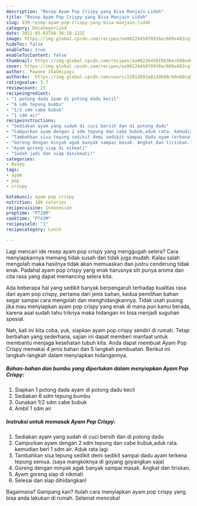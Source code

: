 ```yaml
---
description: "Resep Ayam Pop Crispy yang Bisa Manjain Lidah"
title: "Resep Ayam Pop Crispy yang Bisa Manjain Lidah"
slug: 539-resep-ayam-pop-crispy-yang-bisa-manjain-lidah
category: Uncategorized
date: 2021-05-02T08:36:18.123Z
image: https://img-global.cpcdn.com/recipes/ea90226450f0936e/680x482cq70/ayam-pop-crispy-foto-resep-utama.jpg
hideToc: false
enableToc: true
enableTocContent: false
thumbnail: https://img-global.cpcdn.com/recipes/ea90226450f0936e/680x482cq70/ayam-pop-crispy-foto-resep-utama.jpg
cover: https://img-global.cpcdn.com/recipes/ea90226450f0936e/680x482cq70/ayam-pop-crispy-foto-resep-utama.jpg
author:  Pawone IkaUmiyayi
authorAv:  https://img-global.cpcdn.com/users/22013893a8149b80/60x60cq50/avatar.jpg
ratingvalue: 3.7
reviewcount: 23
recipeingredient:
- "1 potong dada ayam di potong dadu kecil"
- "6 sdm tepung bumbu"
- "1/2 sdm cabe bubuk"
- "1 sdm air"
recipeinstructions:
- "Sediakan ayam yang sudah di cuci bersih dan di potong dadu"
- "Campurkan ayam dengan 2 sdm tepung dan cabe bubuk,aduk rata. kemudian beri 1 sdm air. Aduk rata lagi"
- "Tambahkan sisa tepung sedikit demi sedikit sampai dadu ayam terkena tepung semua. (saya mangkoknya di goyang goyangkan saja)"
- "Goreng dengan minyak agak banyak sampai masak. Angkat dan tiriskan."
- "Ayam goreng siap di nikmati"
- "Sudah jadi dan siap dinikmati!"
categories:
- Resep
tags:
- ayam
- pop
- crispy

katakunci: ayam pop crispy 
nutrition: 106 calories
recipecuisine: Indonesian
preptime: "PT28M"
cooktime: "PT43M"
recipeyield: "1"
recipecategory: Lunch

---
```



Lagi mencari ide resep ayam pop crispy yang menggugah selera? Cara menyiapkannya memang tidak susah dan tidak juga mudah. Kalau salah mengolah maka hasilnya tidak akan memuaskan dan justru cenderung tidak enak. Padahal ayam pop crispy yang enak harusnya sih punya aroma dan cita rasa yang dapat memancing selera kita.




Ada beberapa hal yang sedikit banyak berpengaruh terhadap kualitas rasa dari ayam pop crispy, pertama dari jenis bahan, kedua pemilihan bahan segar sampai cara mengolah dan menghidangkannya. Tidak usah pusing jika mau menyiapkan ayam pop crispy yang enak di mana pun kamu berada, karena asal sudah tahu triknya maka hidangan ini bisa menjadi suguhan spesial.


Nah, kali ini kita coba, yuk, siapkan ayam pop crispy sendiri di rumah. Tetap berbahan yang sederhana, sajian ini dapat memberi manfaat untuk membantu menjaga kesehatan tubuh kita. Anda dapat membuat Ayam Pop Crispy memakai 4 jenis bahan dan 5 langkah pembuatan. Berikut ini langkah-langkah dalam menyiapkan hidangannya.

<!--inarticleads1-->

##### Bahan-bahan dan bumbu yang diperlukan dalam menyiapkan Ayam Pop Crispy:

1. Siapkan 1 potong dada ayam di potong dadu kecil
1. Sediakan 6 sdm tepung bumbu
1. Gunakan 1/2 sdm cabe bubuk
1. Ambil 1 sdm air




<!--inarticleads2-->

##### Instruksi untuk memasak Ayam Pop Crispy:

1. Sediakan ayam yang sudah di cuci bersih dan di potong dadu
1. Campurkan ayam dengan 2 sdm tepung dan cabe bubuk,aduk rata. kemudian beri 1 sdm air. Aduk rata lagi
1. Tambahkan sisa tepung sedikit demi sedikit sampai dadu ayam terkena tepung semua. (saya mangkoknya di goyang goyangkan saja)
1. Goreng dengan minyak agak banyak sampai masak. Angkat dan tiriskan.
1. Ayam goreng siap di nikmati
1. Selesai dan siap dihidangkan!



Bagaimana? Gampang kan? Itulah cara menyiapkan ayam pop crispy yang bisa anda lakukan di rumah. Selamat mencoba!

